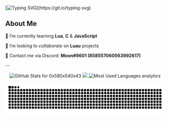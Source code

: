 [![Typing SVG](https://readme-typing-svg.herokuapp.com?duration=6000&color=FF3088F1&lines=Hello%2C+I'm+Moon;Welcome+to+my+GitHub+hellscape;)](https://git.io/typing-svg)

<!-- About Me Section -->

## About Me

🌱 I’m currently learning **Lua**, **C** & **JavaScript**

👯 I’m looking to _collaborate_ on **Luau** projects

💬 Contact me via Discord: **Moon#9601 (858557060563992617)**

--

<!-- Github Stats-->
<p align="center">
<img src="https://github-readme-stats.vercel.app/api?username=0x580x540x43&show_icons=true&include_all_commits=true&count_private=true&theme=radical&layout=compact" alt="GitHub Stats for 0x580x540x43" width="500"/>
<img src="https://github-readme-streak-stats.herokuapp.com?user=0x580x540x43&theme=radical" width="500"/>
<img src="https://github-readme-stats.vercel.app/api/top-langs?username=0x580x540x43&show_icons=true&locale=en&layout=compact&theme=radical" alt="Most Used Languages analytics" width="500"/>
</p>

![snake gif](https://github.com/0x580x540x43/0x580x540x43/blob/output/github-contribution-grid-snake.svg)
